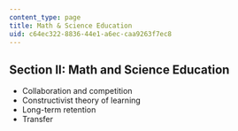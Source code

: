 ```yaml
---
content_type: page
title: Math & Science Education
uid: c64ec322-8836-44e1-a6ec-caa9263f7ec8
---
```


Section II: Math and Science Education
--------------------------------------

*   Collaboration and competition
*   Constructivist theory of learning
*   Long-term retention
*   Transfer